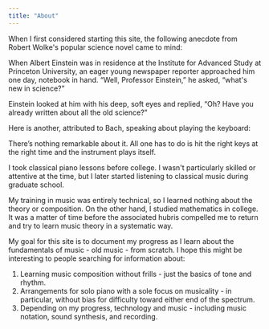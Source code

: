 ```yaml
---
title: "About"
---
```


When I first considered starting this site, the following anecdote from Robert Wolke's popular science novel came to mind:

<div class="media">
<p>When Albert Einstein was in residence at the Institute for Advanced Study at Princeton University, an eager young newspaper reporter approached him one day, notebook in hand. “Well, Professor Einstein,” he asked, “what's new in science?”</p>
  
<p>Einstein looked at him with his deep, soft eyes and replied, “Oh? Have you already written about all the old science?”</p>
</div>

Here is another, attributed to Bach, speaking about playing the keyboard:

<div class="media">
<p>There’s nothing remarkable about it. All one has to do is hit the right keys at the right time and the instrument plays itself.</p>
</div>

I took classical piano lessons before college. I wasn't particularly skilled or attentive at the time, but I later started listening to classical music during graduate school. 

My training in music was entirely technical, so I learned nothing about the theory or composition. On the other hand, I studied mathematics in college. It was a matter of time before the associated hubris compelled me to return and try to learn music theory in a systematic way.

My goal for this site is to document my progress as I learn about the fundamentals of music - old music - from scratch. I hope this might be interesting to people searching for information about:

1. Learning music composition without frills - just the basics of tone and rhythm.
2. Arrangements for solo piano with a sole focus on musicality - in particular, without bias for difficulty toward either end of the spectrum.
3. Depending on my progress, technology and music - including music notation, sound synthesis, and recording.

